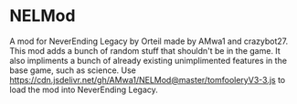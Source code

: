 # NELMod
A mod for NeverEnding Legacy by Orteil made by AMwa1 and crazybot27. This mod adds a bunch of random stuff that shouldn't be in the game. It also impliments a bunch of already existing unimplimented features in the base game, such as science.
Use https://cdn.jsdelivr.net/gh/AMwa1/NELMod@master/tomfooleryV3-3.js to load the mod into NeverEnding Legacy.
